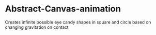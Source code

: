 # Abstract-Canvas-animation
Creates infinite possible eye candy shapes in square and circle based on changing gravitation on contact
